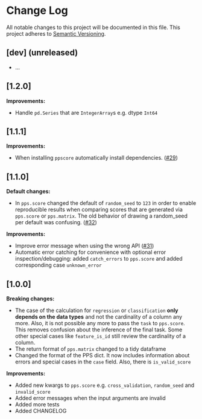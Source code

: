 # Change Log
All notable changes to this project will be documented in this file.
This project adheres to [Semantic Versioning](http://semver.org/).


## [dev] (unreleased)
- ...

## [1.2.0]
__Improvements:__
- Handle `pd.Series` that are `IntegerArray`s e.g. dtype `Int64`

## [1.1.1]
__Improvements:__
- When installing `ppscore` automatically install dependencies. ([#29](https://github.com/8080labs/ppscore/issues/29))

## [1.1.0]
__Default changes:__
- In `pps.score` changed the default of `random_seed` to `123` in order to enable reproducible results when comparing scores that are generated via `pps.score` or `pps.matrix`. The old behavior of drawing a random_seed per default was confusing. ([#32](https://github.com/8080labs/ppscore/issues/32))

__Improvements:__
- Improve error message when using the wrong API ([#31](https://github.com/8080labs/ppscore/issues/31))
- Automatic error catching for convenience with optional error inspection/debugging: added `catch_errors` to `pps.score` and added corresponding case `unknown_error`


## [1.0.0]
__Breaking changes:__
- The case of the calculation for `regression` or `classification` __only depends on the data types__ and not the cardinality of a column any more. Also, it is not possible any more to pass the `task` to `pps.score`. This removes confusion about the inference of the final task. Some other special cases like `feature_is_id` still review the cardinality of a column.
- The return format of `pps.matrix` changed to a tidy dataframe
- Changed the format of the PPS dict. It now includes information about errors and special cases in the `case` field. Also, there is `is_valid_score`

__Improvements:__
- Added new kwargs to `pps.score` e.g. `cross_validation`, `random_seed` and `invalid_score`
- Added error messages when the input arguments are invalid
- Added more tests
- Added CHANGELOG
